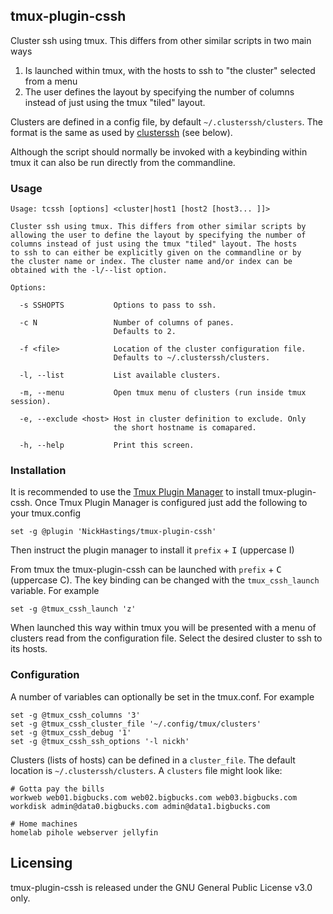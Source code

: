 ## tmux-plugin-cssh

Cluster ssh using tmux. This differs from other similar scripts in two main ways

1. Is launched within tmux, with the hosts to ssh to "the cluster" selected from a menu
2. The user defines the layout by specifying the number of columns instead of just using the tmux "tiled" layout.

Clusters are defined in a config file, by default `~/.clusterssh/clusters`.
The format is the same as used by [clusterssh](https://github.com/duncs/clusterssh/wiki) (see below).

Although the script should normally be invoked with a keybinding within tmux it can also be run directly from the commandline.
### Usage
```
Usage: tcssh [options] <cluster|host1 [host2 [host3... ]]>

Cluster ssh using tmux. This differs from other similar scripts by
allowing the user to define the layout by specifying the number of
columns instead of just using the tmux "tiled" layout. The hosts
to ssh to can either be explicitly given on the commandline or by
the cluster name or index. The cluster name and/or index can be
obtained with the -l/--list option.

Options:

  -s SSHOPTS           Options to pass to ssh.

  -c N                 Number of columns of panes.
                       Defaults to 2.

  -f <file>            Location of the cluster configuration file.
                       Defaults to ~/.clusterssh/clusters.

  -l, --list           List available clusters.

  -m, --menu           Open tmux menu of clusters (run inside tmux session).

  -e, --exclude <host> Host in cluster definition to exclude. Only
                       the short hostname is comapared.

  -h, --help           Print this screen.
```

### Installation

It is recommended to use the [Tmux Plugin
Manager](https://github.com/tmux-plugins/tpm) to install
tmux-plugin-cssh. Once Tmux Plugin Manager is configured just add the following to your tmux.config
```
set -g @plugin 'NickHastings/tmux-plugin-cssh'
```
Then instruct the plugin manager to install it `prefix` + <kbd>I</kbd> (uppercase I)

From tmux the tmux-plugin-cssh can be launched with  `prefix` + <kbd>C</kbd> (uppercase C).
The key binding can be changed with the `tmux_cssh_launch` variable. For example
```
set -g @tmux_cssh_launch 'z'
```

When launched this way within tmux you will be presented with a menu of clusters
read from the configuration file. Select the desired cluster to ssh to its hosts.

### Configuration
A number of variables can optionally be set in the tmux.conf. For example
```
set -g @tmux_cssh_columns '3'
set -g @tmux_cssh_cluster_file '~/.config/tmux/clusters'
set -g @tmux_cssh_debug '1'
set -g @tmux_cssh_ssh_options '-l nickh'
````

Clusters (lists of hosts) can be defined in a `cluster_file`. The default location is `~/.clusterssh/clusters`. A `clusters` file might look like:
```
# Gotta pay the bills
workweb web01.bigbucks.com web02.bigbucks.com web03.bigbucks.com
workdisk admin@data0.bigbucks.com admin@data1.bigbucks.com

# Home machines
homelab pihole webserver jellyfin
```
## Licensing
tmux-plugin-cssh is released under the GNU General Public License v3.0 only.
